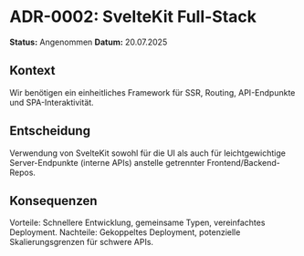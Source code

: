 # ADR-0002: SvelteKit Full-Stack

**Status:** Angenommen
**Datum:** 20.07.2025

## Kontext

Wir benötigen ein einheitliches Framework für SSR, Routing, API-Endpunkte und SPA-Interaktivität.

## Entscheidung

Verwendung von SvelteKit sowohl für die UI als auch für leichtgewichtige Server-Endpunkte (interne APIs) anstelle getrennter Frontend/Backend-Repos.

## Konsequenzen

Vorteile: Schnellere Entwicklung, gemeinsame Typen, vereinfachtes Deployment.
Nachteile: Gekoppeltes Deployment, potenzielle Skalierungsgrenzen für schwere APIs.

